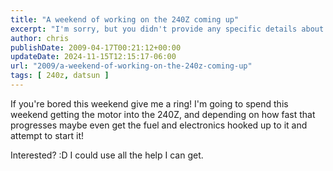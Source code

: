 ```yaml
---
title: "A weekend of working on the 240Z coming up"
excerpt: "I'm sorry, but you didn't provide any specific details about the blog post. If you could provide the blog's title or its main theme, it would be very..."
author: chris
publishDate: 2009-04-17T00:21:12+00:00
updateDate: 2024-11-15T12:15:17-06:00
url: "2009/a-weekend-of-working-on-the-240z-coming-up"
tags: [ 240z, datsun ]
---
```


If you're bored this weekend give me a ring! I'm going to spend this weekend getting the motor into the 240Z, and depending on how fast that progresses maybe even get the fuel and electronics hooked up to it and attempt to start it! 

Interested? :D I could use all the help I can get.

